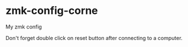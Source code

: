 # zmk-config-corne
My zmk config

Don't forget double click on reset button after connecting to a computer.
